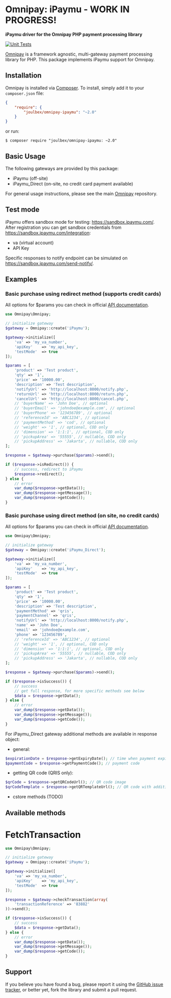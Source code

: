 # Omnipay: iPaymu - WORK IN PROGRESS!

**iPaymu driver for the Omnipay PHP payment processing library**

[![Unit Tests](https://github.com/joulbex/omnipay-ipaymu/actions/workflows/run-tests.yml/badge.svg)](https://github.com/joulbex/omnipay-ipaymu/actions/workflows/run-tests.yml)

[Omnipay](https://github.com/thephpleague/omnipay) is a framework agnostic, multi-gateway payment
processing library for PHP. This package implements iPaymu support for Omnipay.

## Installation

Omnipay is installed via [Composer](http://getcomposer.org/). To install, simply add it
to your `composer.json` file:

```json
{
    "require": {
        "joulbex/omnipay-ipaymu": "~2.0"
    }
}
```

or run:

    $ composer require "joulbex/omnipay-ipaymu: ~2.0"

## Basic Usage

The following gateways are provided by this package:

* iPaymu (off-site)
* iPaymu_Direct (on-site, no credit card payment available)

For general usage instructions, please see the main [Omnipay](https://github.com/thephpleague/omnipay)
repository.

## Test mode

iPaymu offers sandbox mode for testing: https://sandbox.ipaymu.com/.
After registration you can get sandbox credentials from https://sandbox.ipaymu.com/integration:

- va (virtual account)
- API Key

Specific responses to notify endpoint can be simulated on https://sandbox.ipaymu.com/send-notify/.

## Examples

### Basic purchase using redirect method (supports credit cards)

All options for $params you can check in official [API documentation](https://documenter.getpostman.com/view/7508947/SWLfanD1?version=latest#0fe32da7-3bb8-43a3-8f7d-af1cee1ecaa3).

```php
use Omnipay\Omnipay;

// initialize gateway
$gateway = Omnipay::create('iPaymu');

$gateway->initialize([
    'va' => 'my_va_number',
    'apiKey'    => 'my_api_key',
    'testMode'  => true
]); 

$params = [
    'product' => 'Test product',
    'qty' => '1',
    'price' => '10000.00',
    'description' => 'Test description',
    'notifyUrl' => 'http://localhost:8000/notify.php',
    'returnUrl' => 'http://localhost:8000/return.php',
    'cancelUrl' => 'http://localhost:8000/cancel.php',
    // 'buyerName' => 'John Doe', // optional
    // 'buyerEmail' => 'johndoe@example.com', // optional
    // 'buyerPhone' => '123456789', // optional
    // 'referenceId' => 'ABC1234', // optional
    // 'paymentMethod' => 'cod', // optional
    // 'weight' => '1', // optional, COD only
    // 'dimension' => '1:1:1', // optional, COD only
    // 'pickupArea' => '55555', // nullable, COD only
    // 'pickupAddress' => 'Jakarta', // nullable, COD only
];

$response = $gateway->purchase($params)->send();

if ($response->isRedirect()) {
    // success, redirect to iPaymu
    $response->redirect(); 
} else { 
    // error
    var_dump($response->getData());
    var_dump($response->getMessage());
    var_dump($response->getCode());
}
```

### Basic purchase using direct method (on site, no credit cards)

All options for $params you can check in official [API documentation](https://documenter.getpostman.com/view/7508947/SWLfanD1?version=latest#79e948f6-66b0-4d45-be63-6320f020c834).

```php
use Omnipay\Omnipay;

// initialize gateway
$gateway = Omnipay::create('iPaymu_Direct');

$gateway->initialize([
    'va' => 'my_va_number',
    'apiKey'    => 'my_api_key',
    'testMode'  => true
]); 

$params = [
    'product' => 'Test product',
    'qty' => '1',
    'price' => '10000.00',
    'description' => 'Test description',
    'paymentMethod' => 'qris',
    'paymentChannel' => 'qris',
    'notifyUrl' => 'http://localhost:8000/notify.php',
    'name' => 'John Doe',
    'email' => 'johndoe@example.com',
    'phone' => '123456789',
    // 'referenceId' => 'ABC1234', // optional
    // 'weight' => '1', // optional, COD only
    // 'dimension' => '1:1:1', // optional, COD only
    // 'pickupArea' => '55555', // nullable, COD only
    // 'pickupAddress' => 'Jakarta', // nullable, COD only
];

$response = $gateway->purchase($params)->send();

if ($response->isSuccess()) {
    // success
    // get full response, for more specific methods see below
    $data = $response->getData(); 
} else { 
    // error
    var_dump($response->getData());
    var_dump($response->getMessage());
    var_dump($response->getCode());
}
```

For iPaymu_Direct gateway additional methods are available in response object:

- general:

```php
$expirationDate = $response->getExpiryDate(); // time when payment expires
$paymentCode = $response->getPaymentCode(); // payment code
```

- getting QR code (QRIS only):

```php
$qrCode = $response->getQRCodeUrl(); // QR code image
$qrCodeTemplate = $response->getQRTemplateUrl(); // QR code with additional html generated by iPaymu
```

- cstore methods (TODO)

## Available methods

# FetchTransaction

```php
use Omnipay\Omnipay;

// initialize gateway
$gateway = Omnipay::create('iPaymu');

$gateway->initialize([
    'va' => 'my_va_number',
    'apiKey'    => 'my_api_key',
    'testMode'  => true
]); 

$response = $gateway->checkTransaction(array(
    'transactionReference' => '83882'
))->send();

if ($response->isSuccess()) {
    // success
    $data = $response->getData(); 
} else { 
    // error
    var_dump($response->getData());
    var_dump($response->getMessage());
    var_dump($response->getCode());
}
```

## Support

If you believe you have found a bug, please report it using the [GitHub issue tracker](https://github.com/joulbex/omnipay-ipaymu/issues),
or better yet, fork the library and submit a pull request.